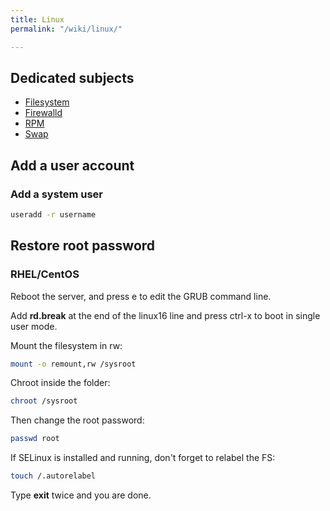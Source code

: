 ```yaml
---
title: Linux
permalink: "/wiki/linux/"

---
```

## Dedicated subjects

* [Filesystem](/wiki/linux/filesystem)
* [Firewalld](/wiki/linux/firewalld)
* [RPM](/wiki/linux/rpm)
* [Swap](/wiki/linux/swap)

## Add a user account

### Add a system user

```bash
useradd -r username
```

## Restore root password

### RHEL/CentOS

Reboot the server, and press e to edit the GRUB command line.

Add **rd.break** at the end of the linux16 line and press ctrl-x to boot in single user mode.

Mount the filesystem in rw:

```bash
mount -o remount,rw /sysroot
```

Chroot inside the folder:

```bash
chroot /sysroot
```

Then change the root password:

```bash
passwd root
```

If SELinux is installed and running, don't forget to relabel the FS:

```bash
touch /.autorelabel
```

Type **exit** twice and you are done.
